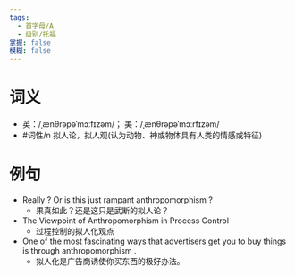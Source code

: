 ```yaml
---
tags:
  - 首字母/A
  - 级别/托福
掌握: false
模糊: false
---
```

# 词义
- 英：/ˌænθrəpəˈmɔːfɪzəm/； 美：/ˌænθrəpəˈmɔːrfɪzəm/
- #词性/n  拟人论，拟人观(认为动物、神或物体具有人类的情感或特征)
# 例句
- Really ? Or is this just rampant anthropomorphism ?
	- 果真如此？还是这只是武断的拟人论？
- The Viewpoint of Anthropomorphism in Process Control
	- 过程控制的拟人化观点
- One of the most fascinating ways that advertisers get you to buy things is through anthropomorphism .
	- 拟人化是广告商诱使你买东西的极好办法。
